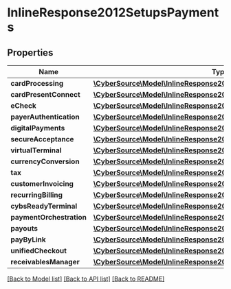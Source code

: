 # InlineResponse2012SetupsPayments

## Properties
Name | Type | Description | Notes
------------ | ------------- | ------------- | -------------
**cardProcessing** | [**\CyberSource\Model\InlineResponse2012SetupsPaymentsCardProcessing**](InlineResponse2012SetupsPaymentsCardProcessing.md) |  | [optional] 
**cardPresentConnect** | [**\CyberSource\Model\InlineResponse2012SetupsPaymentsCardProcessing**](InlineResponse2012SetupsPaymentsCardProcessing.md) |  | [optional] 
**eCheck** | [**\CyberSource\Model\InlineResponse2012SetupsPaymentsCardProcessing**](InlineResponse2012SetupsPaymentsCardProcessing.md) |  | [optional] 
**payerAuthentication** | [**\CyberSource\Model\InlineResponse2012SetupsPaymentsCardProcessing**](InlineResponse2012SetupsPaymentsCardProcessing.md) |  | [optional] 
**digitalPayments** | [**\CyberSource\Model\InlineResponse2012SetupsPaymentsDigitalPayments**](InlineResponse2012SetupsPaymentsDigitalPayments.md) |  | [optional] 
**secureAcceptance** | [**\CyberSource\Model\InlineResponse2012SetupsPaymentsCardProcessing**](InlineResponse2012SetupsPaymentsCardProcessing.md) |  | [optional] 
**virtualTerminal** | [**\CyberSource\Model\InlineResponse2012SetupsPaymentsCardProcessing**](InlineResponse2012SetupsPaymentsCardProcessing.md) |  | [optional] 
**currencyConversion** | [**\CyberSource\Model\InlineResponse2012SetupsPaymentsCardProcessing**](InlineResponse2012SetupsPaymentsCardProcessing.md) |  | [optional] 
**tax** | [**\CyberSource\Model\InlineResponse2012SetupsPaymentsDigitalPayments**](InlineResponse2012SetupsPaymentsDigitalPayments.md) |  | [optional] 
**customerInvoicing** | [**\CyberSource\Model\InlineResponse2012SetupsPaymentsDigitalPayments**](InlineResponse2012SetupsPaymentsDigitalPayments.md) |  | [optional] 
**recurringBilling** | [**\CyberSource\Model\InlineResponse2012SetupsPaymentsCardProcessing**](InlineResponse2012SetupsPaymentsCardProcessing.md) |  | [optional] 
**cybsReadyTerminal** | [**\CyberSource\Model\InlineResponse2012SetupsPaymentsCardProcessing**](InlineResponse2012SetupsPaymentsCardProcessing.md) |  | [optional] 
**paymentOrchestration** | [**\CyberSource\Model\InlineResponse2012SetupsPaymentsDigitalPayments**](InlineResponse2012SetupsPaymentsDigitalPayments.md) |  | [optional] 
**payouts** | [**\CyberSource\Model\InlineResponse2012SetupsPaymentsCardProcessing**](InlineResponse2012SetupsPaymentsCardProcessing.md) |  | [optional] 
**payByLink** | [**\CyberSource\Model\InlineResponse2012SetupsPaymentsDigitalPayments**](InlineResponse2012SetupsPaymentsDigitalPayments.md) |  | [optional] 
**unifiedCheckout** | [**\CyberSource\Model\InlineResponse2012SetupsPaymentsDigitalPayments**](InlineResponse2012SetupsPaymentsDigitalPayments.md) |  | [optional] 
**receivablesManager** | [**\CyberSource\Model\InlineResponse2012SetupsPaymentsDigitalPayments**](InlineResponse2012SetupsPaymentsDigitalPayments.md) |  | [optional] 

[[Back to Model list]](../README.md#documentation-for-models) [[Back to API list]](../README.md#documentation-for-api-endpoints) [[Back to README]](../README.md)


